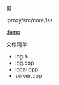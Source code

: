 见

lproxy/src/core/lss

[demo](../../src/core/lss)

文件清单

* log.h
* log.cpp
* local.cpp
* server.cpp